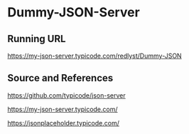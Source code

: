 # Dummy-JSON-Server
## Running URL

https://my-json-server.typicode.com/redlyst/Dummy-JSON

## Source and References

https://github.com/typicode/json-server

https://my-json-server.typicode.com/

https://jsonplaceholder.typicode.com/
